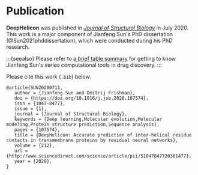 # Publication

**DeepHelicon** was published in [_Journal of Structural Biology_](https://doi.org/10.1016/j.jsb.2020.107574) in July 2020. This work is a major component of Jianfeng Sun's PhD dissertation (@Sun2021phddissertation), which were conducted during his PhD research.

[//]: # (Jianfeng Sun led this work and is collaborating with experimental and computational researchers worldwide to have developed many computational tools for AI-driven discovery of small molecule drugs.)

:::{seealso}
Please refer to [a brief table summary](./spotlight#tbl:jsun-sysbiol-work) for getting to know Jianfeng Sun's series computational tools in drug discovery.
:::

Please cite this work (`.bib`) below.

```{code} shell
@article{SUN20200711,
   author = {Jianfeng Sun and Dmitrij Frishman},
   doi = {https://doi.org/10.1016/j.jsb.2020.107574},
   issn = {1047-8477},
   issue = {1},
   journal = {Journal of Structural Biology},
   keywords = {Deep learning,Molecular evolution,Molecular modeling,Protein structure prediction,Sequence analysis},
   pages = {107574},
   title = {DeepHelicon: Accurate prediction of inter-helical residue contacts in transmembrane proteins by residual neural networks},
   volume = {212},
   url = {http://www.sciencedirect.com/science/article/pii/S1047847720301477},
   year = {2020},
}
```

